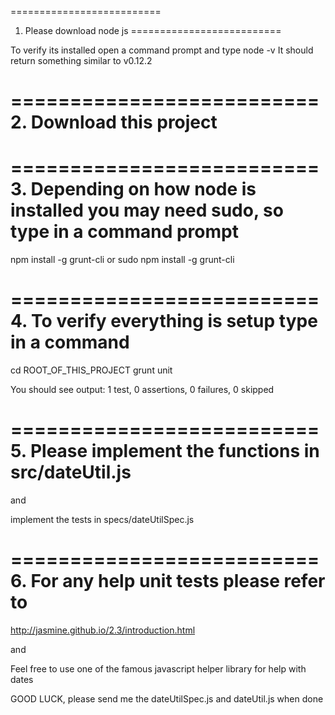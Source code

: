 ==========================
1. Please download node js
==========================

To verify its installed open a command prompt and type node -v
It should return something similar to v0.12.2

==========================
2. Download this project
==========================

==========================
3. Depending on how node is installed you may need sudo, so type in a command prompt
==========================

npm install -g grunt-cli
or sudo npm install -g grunt-cli

==========================
4. To verify everything is setup type in a command
==========================

cd ROOT_OF_THIS_PROJECT
grunt unit

You should see output:
1 test, 0 assertions, 0 failures, 0 skipped

==========================
5. Please implement the functions in src/dateUtil.js
==========================

and

implement the tests in specs/dateUtilSpec.js

==========================
6. For any help unit tests please refer to
==========================

http://jasmine.github.io/2.3/introduction.html

and

Feel free to use one of the famous javascript helper library for help with dates

GOOD LUCK, please send me the dateUtilSpec.js and dateUtil.js when done



